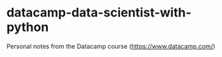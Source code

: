 # datacamp-data-scientist-with-python
Personal notes from the Datacamp course (https://www.datacamp.com/)
